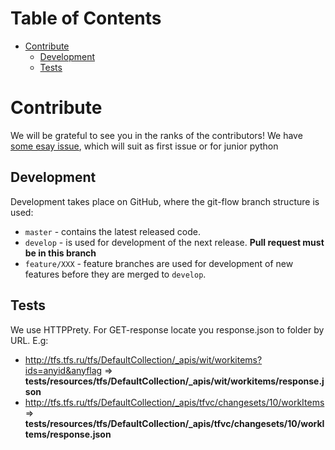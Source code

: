 # Table of Contents
- [Contribute](#contribute)
    - [Development](#development)
    - [Tests](#tests)

# Contribute
We will be grateful to see you in the ranks of the contributors! We have [some esay issue](https://github.com/devopshq/tfs/issues?q=is%3Aissue+is%3Aopen+label%3A%22good+first+issue%22), which will suit as first issue or for junior python

## Development
Development takes place on GitHub, where the git-flow branch structure is used:

* ``master`` - contains the latest released code.
* ``develop`` - is used for development of the next release. **Pull request must be in this branch**
* ``feature/XXX`` - feature branches are used for development of new features before they are merged to ``develop``.

## Tests
We use HTTPPrety. For GET-response locate you response.json to folder by URL. E.g:
- http://tfs.tfs.ru/tfs/DefaultCollection/_apis/wit/workitems?ids=anyid&anyflag => **tests/resources/tfs/DefaultCollection/_apis/wit/workitems/response.json**
- http://tfs.tfs.ru/tfs/DefaultCollection/_apis/tfvc/changesets/10/workItems => **tests/resources/tfs/DefaultCollection/_apis/tfvc/changesets/10/workItems/response.json**
